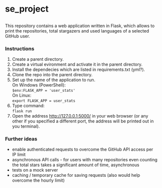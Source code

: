 # se_project

## 
This repository contains a web application written in Flask, which allows to print the repositories, total stargazers and used languages of a selected GitHub user.


### Instructions
1. Create a parent directory.
2. Create a virtual evironment and activate it in the parent directory.
3. Install the dependecies which are listed in requirements.txt (yml?).
4. Clone the repo into the parent directory.
5. Set up the name of the application to run.  
On Windows (PowerShell):  
`$env:FLASK_APP = 'user_stats'`  
On Linux:  
`export FLASK_APP = user_stats`  
6. Type command:  
`flask run`
7. Open the address http://127.0.0.1:5000/ in your web browser (or any other if you specified a different port, the address will be printed out in you terminal).
  

### Further ideas
- enable authenticated requests to overcome the GitHub API access per IP limit
- asynchronous API calls - for users with many repositories even counting the total stars takes a significant amount of time, asynchronous 
- tests on a mock server
- caching / temporary cache for saving requests (also would help overcome the hourly limit)